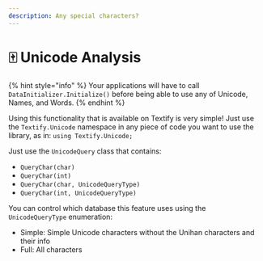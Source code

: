 ```yaml
---
description: Any special characters?
---
```


# 🀄 Unicode Analysis

{% hint style="info" %}
Your applications will have to call `DataInitializer.Initialize()` before being able to use any of Unicode, Names, and Words.
{% endhint %}

Using this functionality that is available on Textify is very simple! Just use the `Textify.Unicode` namespace in any piece of code you want to use the library, as in: `using Textify.Unicode;`

Just use the `UnicodeQuery` class that contains:

* `QueryChar(char)`
* `QueryChar(int)`
* `QueryChar(char, UnicodeQueryType)`
* `QueryChar(int, UnicodeQueryType)`

You can control which database this feature uses using the `UnicodeQueryType` enumeration:

* Simple: Simple Unicode characters without the Unihan characters and their info
* Full: All characters
